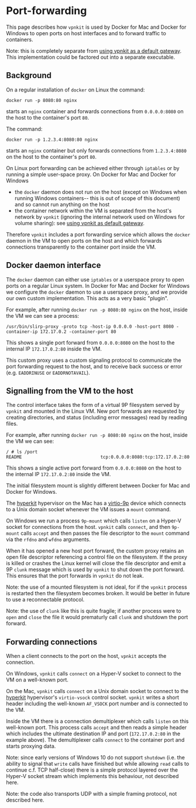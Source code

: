 # Port-forwarding

This page describes how `vpnkit` is used by Docker for Mac and Docker for Windows to
open ports on host interfaces and to forward traffic to containers.

Note: this is completely separate from [using vpnkit as a default gateway](ethernet.md).
This implementation could be factored out into a separate executable.

## Background

On a regular installation of `docker` on Linux the command:

```
docker run -p 8080:80 nginx
```
starts an `nginx` container and forwards connections from `0.0.0.0:8080` on
the host to the container's port `80`.

The command:

```
docker run -p 1.2.3.4:8080:80 nginx
```
starts an `nginx` container but only forwards connections from `1.2.3.4:8080` on
the host to the container's port `80`.

On Linux port forwarding can be achieved either through `iptables` or by
running a simple user-space proxy. On Docker for Mac and Docker for Windows

- the `docker` daemon does not run on the host (except on Windows when running
  Windows containers-- this is out of scope of this document) and so cannot run
  anything on the host
- the container network within the VM is separated from the host's network
  by `vpnkit` (ignoring the internal network used on Windows for volume sharing):
  see [using vpnkit as default gateway](ethernet.md).

Therefore `vpnkit` includes a port forwarding service which allows the `docker` daemon
in the VM to open ports on the host and which forwards connections transparently
to the container port inside the VM.

## Docker daemon interface

The `docker` daemon can either use `iptables` or a userspace proxy to open ports
on a regular Linux system. In Docker for Mac and Docker for Windows we configure
the `docker` daemon to use a userspace proxy, and we provide our own custom
implementation. This acts as a very basic "plugin".

For example, after running `docker run -p 8080:80 nginx` on the host, inside the
VM we can see a process:

```
/usr/bin/slirp-proxy -proto tcp -host-ip 0.0.0.0 -host-port 8080 -container-ip 172.17.0.2 -container-port 80
```
This shows a single port forward from `0.0.0.0:8080` on the host to the internal
IP `172.17.0.2:80` inside the VM.

This custom proxy uses a custom signaling protocol to communicate the port forwarding
request to the host, and to receive back success or error (e.g. `EADDRINUSE`
or `EADDRNOTAVAIL`).

## Signalling from the VM to the host

The control interface takes the form of a virtual 9P filesystem served by
`vpnkit` and mounted in the Linux VM. New port forwards are requested by
creating directories, and status (including error messages) read by reading
files.

For example, after running `docker run -p 8080:80 nginx` on the host, inside
the VM we can see:
```
/ # ls /port
README                              tcp:0.0.0.0:8080:tcp:172.17.0.2:80
```
This shows a single active port forward from `0.0.0.0:8080` on the host to the internal
IP `172.17.0.2:80` inside the VM.

The initial filesystem mount is slightly different between Docker for Mac
and Docker for Windows.

The [hyperkit](https://github.com/moby/hyperkit) hypervisor on the Mac has a
[virtio-9p](https://github.com/moby/hyperkit/blob/master/src/lib/pci_virtio_9p.c)
device which connects to a Unix domain socket whenever the VM issues a `mount`
command.

On Windows we run a process `9p-mount` which calls `listen` on a Hyper-V socket for
connections from the host. `vpnkit` calls `connect`, and then `9p-mount` calls
`accept` and then passes
the file descriptor to the `mount` command via the `rfdno` and `wfdno`
arguments.

When it has opened a new host port forward, the custom proxy retains an open
file descriptor referencing a control file on the filesystem. If the proxy
is killed or crashes the Linux kernel will close the file descriptor and emit
a 9P `clunk` message which is used by `vpnkit` to shut down the port forward.
This ensures that the port forwards in `vpnkit` do not leak.

Note: the use of a mounted filesystem is not ideal, for if the `vpnkit` process
is restarted then the filesystem becomes broken. It would be better in future
to use a reconnectable protocol.

Note: the use of `clunk` like this is quite fragile; if another process were
to `open` and `close` the file it would prematurly call `clunk` and shutdown
the port forward.

## Forwarding connections

When a client connects to the port on the host, `vpnkit` accepts the connection.

On Windows, `vpnkit` calls `connect` on a Hyper-V socket to connect to the VM
on a well-known port.

On the Mac, `vpnkit` calls `connect` on a Unix domain socket to connect to the
[hyperkit](https://github.com/moby/hyperkit) hypervisor's `virtio-vsock` control
socket. `vpnkit` writes a short header including the well-known `AF_VSOCK`
port number and is connected to the VM.

Inside
the VM there is a connection demultiplexer which calls `listen` on this well-known port.
This process calls `accept` and then reads a simple header which includes the
ultimate destination IP and port (`172.17.0.2:80` in the example above).
The demultiplexer calls `connect` to the container port and starts proxying data.

Note: since early versions of Windows 10 do not support `shutdown` (i.e. the
ability to signal that `write` calls have finished but while allowing `read` calls to continue
c.f. TCP half-close) there is a simple protocol layered over the Hyper-V socket
stream which implements this behaviour, not described here.

Note: the code also transports UDP with a simple framing protocol, not described here.
